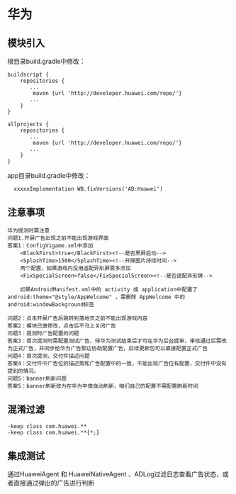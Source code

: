# 华为

## 模块引入

根目录build.gradle中修改：

```
buildscript {
    repositories {
       ...
        maven {url 'http://developer.huawei.com/repo/'}
       ...
    }    
}

allprojects {
    repositories {
       ...
        maven {url 'http://developer.huawei.com/repo/'}
       ...
    }
}

```

app目录build.gradle中修改：

```
  xxxxxImplementation WB.fixVersions('AD:Huawei')
```





## 注意事项

```text
华为提测时需注意
问题1.开屏广告出现之前不能出现游戏界面  
答案1：ConfigVigame.xml中添加
	<BlackFirst>true</BlackFirst><!--是否黑屏启动-->
    <SplashTime>1500</SplashTime><!--开屏图片持续时间-->
    两个配置，如果游戏内没用适配异形屏需多添加
    <FixSpecialScreen>false</FixSpecialScreen><!--是否适配异形牌-->
    
    如果AndroidManifest.xml中的 activity 或 application中配置了     android:theme="@style/AppWelcome" ，需删除 AppWelcome 中的android:windowBackground标签
    
问题2：点击开屏广告后跳转到落地页之前不能出现游戏内容
答案2：模块已做修改，点击后不马上关闭广告
问题3：提测时广告配置的问题
答案3：首次提测时需配置测试广告，待华为测试结束后才可在华为后台提审，审核通过后需改为正式广告，并同步给华为广告那边协助配置广告，后续更新包可以直接配置正式广告
问题4：首次提测，交付件描述问题
答案4：交付件中广告位的描述需和广告配置中的一致，不能出现广告位有配置，交付件中没有提到的情况。
问题5：banner刷新问题
答案5：banner刷新改为在华为中做自动刷新，咱们自己的配置不需配置刷新时间   

```

## 混淆过滤

```text
-keep class com.huawei.**
-keep class com.huawei.**{*;}
```

## 集成测试

通过HuaweiAgent  和 HuaweiNativeAgent 、ADLog过滤日志查看广告状态，或者直接通过弹出的广告进行判断

